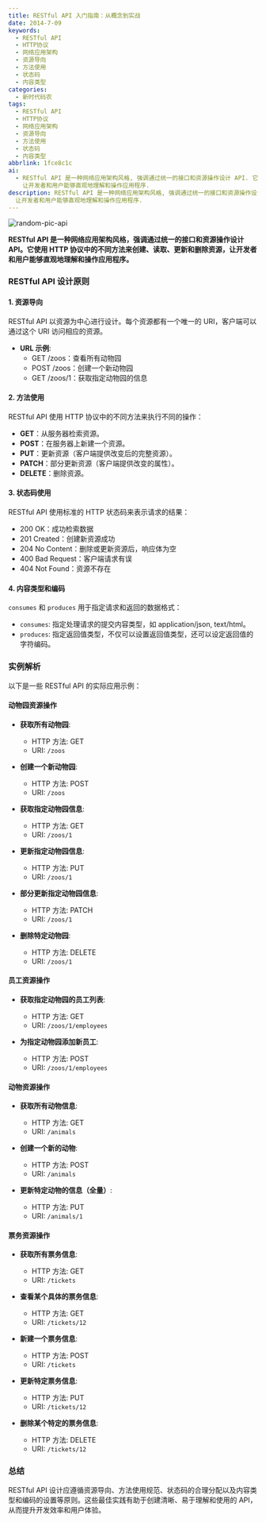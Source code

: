 ```yaml
---
title: RESTful API 入门指南：从概念到实战
date: 2014-7-09
keywords:
  - RESTful API
  - HTTP协议
  - 网络应用架构
  - 资源导向
  - 方法使用
  - 状态码
  - 内容类型
categories:
  - 新时代码农
tags:
  - RESTful API
  - HTTP协议
  - 网络应用架构
  - 资源导向
  - 方法使用
  - 状态码
  - 内容类型
abbrlink: 1fce8c1c
ai:
  - RESTful API 是一种网络应用架构风格, 强调通过统一的接口和资源操作设计 API. 它使用 HTTP 协议中的不同方法来创建、读取、更新和删除资源,
    让开发者和用户能够直观地理解和操作应用程序.
description: RESTful API 是一种网络应用架构风格, 强调通过统一的接口和资源操作设计 API. 它使用 HTTP 协议中的不同方法来创建、读取、更新和删除资源,
  让开发者和用户能够直观地理解和操作应用程序.
---
```


<!-- markdownlint-disable-next-line MD033 -->
<meta name="referrer" content="no-referrer"/>

![random-pic-api](https://cover.dong4j.ink:1024)

**RESTful API 是一种网络应用架构风格，强调通过统一的接口和资源操作设计 API。它使用 HTTP 协议中的不同方法来创建、读取、更新和删除资源，让开发者和用户能够直观地理解和操作应用程序。**

### RESTful API 设计原则

#### 1. 资源导向

RESTful API 以资源为中心进行设计。每个资源都有一个唯一的 URI，客户端可以通过这个 URI 访问相应的资源。

- **URL 示例**:
  - GET /zoos：查看所有动物园
  - POST /zoos：创建一个新动物园
  - GET /zoos/1：获取指定动物园的信息

#### 2. 方法使用

RESTful API 使用 HTTP 协议中的不同方法来执行不同的操作：

- **GET**：从服务器检索资源。
- **POST**：在服务器上新建一个资源。
- **PUT**：更新资源（客户端提供改变后的完整资源）。
- **PATCH**：部分更新资源（客户端提供改变的属性）。
- **DELETE**：删除资源。

#### 3. 状态码使用

RESTful API 使用标准的 HTTP 状态码来表示请求的结果：

- 200 OK：成功检索数据
- 201 Created：创建新资源成功
- 204 No Content：删除或更新资源后，响应体为空
- 400 Bad Request：客户端请求有误
- 404 Not Found：资源不存在

#### 4. 内容类型和编码

`consumes` 和 `produces` 用于指定请求和返回的数据格式：

- `consumes`: 指定处理请求的提交内容类型，如 application/json, text/html。
- `produces`: 指定返回值类型，不仅可以设置返回值类型，还可以设定返回值的字符编码。

### 实例解析

以下是一些 RESTful API 的实际应用示例：

#### 动物园资源操作

- **获取所有动物园**:

  - HTTP 方法: GET
  - URI: `/zoos`

- **创建一个新动物园**:

  - HTTP 方法: POST
  - URI: `/zoos`

- **获取指定动物园信息**:

  - HTTP 方法: GET
  - URI: `/zoos/1`

- **更新指定动物园信息**:

  - HTTP 方法: PUT
  - URI: `/zoos/1`

- **部分更新指定动物园信息**:

  - HTTP 方法: PATCH
  - URI: `/zoos/1`

- **删除特定动物园**:
  - HTTP 方法: DELETE
  - URI: `/zoos/1`

#### 员工资源操作

- **获取指定动物园的员工列表**:

  - HTTP 方法: GET
  - URI: `/zoos/1/employees`

- **为指定动物园添加新员工**:
  - HTTP 方法: POST
  - URI: `/zoos/1/employees`

#### 动物资源操作

- **获取所有动物信息**:

  - HTTP 方法: GET
  - URI: `/animals`

- **创建一个新的动物**:

  - HTTP 方法: POST
  - URI: `/animals`

- **更新特定动物的信息（全量）**:
  - HTTP 方法: PUT
  - URI: `/animals/1`

#### 票务资源操作

- **获取所有票务信息**:

  - HTTP 方法: GET
  - URI: `/tickets`

- **查看某个具体的票务信息**:

  - HTTP 方法: GET
  - URI: `/tickets/12`

- **新建一个票务信息**:

  - HTTP 方法: POST
  - URI: `/tickets`

- **更新特定票务信息**:

  - HTTP 方法: PUT
  - URI: `/tickets/12`

- **删除某个特定的票务信息**:
  - HTTP 方法: DELETE
  - URI: `/tickets/12`

### 总结

RESTful API 设计应遵循资源导向、方法使用规范、状态码的合理分配以及内容类型和编码的设置等原则。这些最佳实践有助于创建清晰、易于理解和使用的 API，从而提升开发效率和用户体验。
